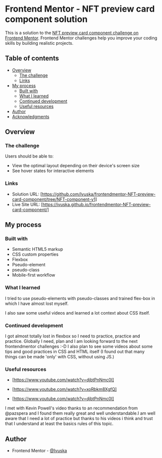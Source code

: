 # Frontend Mentor - NFT preview card component solution

This is a solution to the [NFT preview card component challenge on Frontend Mentor](https://www.frontendmentor.io/challenges/nft-preview-card-component-SbdUL_w0U). Frontend Mentor challenges help you improve your coding skills by building realistic projects. 

## Table of contents

- [Overview](#overview)
  - [The challenge](#the-challenge)
  - [Links](#links)
- [My process](#my-process)
  - [Built with](#built-with)
  - [What I learned](#what-i-learned)
  - [Continued development](#continued-development)
  - [Useful resources](#useful-resources)
- [Author](#author)
- [Acknowledgments](#acknowledgments)

## Overview

### The challenge

Users should be able to:

- View the optimal layout depending on their device's screen size
- See hover states for interactive elements

### Links

- Solution URL: [https://github.com/Ivuska/frontendmentor-NFT-preview-card-component/tree/NFT-component-v1]
- Live Site URL: [https://ivuska.github.io/frontendmentor-NFT-preview-card-component/]

## My process

### Built with

- Semantic HTML5 markup
- CSS custom properties
- Flexbox
- Pseudo-element
- pseudo-class
- Mobile-first workflow

### What I learned

I tried to use pseudo-elements with pseudo-classes and trained flex-box in which I have almost lost myself.

I also saw some useful videos and learned a lot context about CSS itself. 

### Continued development

I got almost totally lost in flexbox so I need to practice, practice and practice. 
Globally I need, plan and I am looking forward to the next frontendmentor challenges :-D 
I also plan to see some videos about some tips and good practices in CSS and HTML itself (I found out that many things can be made 'only' with CSS, without using JS.)

### Useful resources

- [https://www.youtube.com/watch?v=djbtPnNmc0I]

- [https://www.youtube.com/watch?v=xoRbkm8XgfQ]

- [https://www.youtube.com/watch?v=djbtPnNmc0I]

I met with Kevin Powell's video thanks to an recommendation from @pazspera and I found them really great and well understandable.I am well aware that I need a lot of practice but thanks to his videos i think and trust that I understand at least the basics rules of this topic. 

## Author

- Frontend Mentor - [@Ivuska](https://www.frontendmentor.io/profile/Ivuska) 